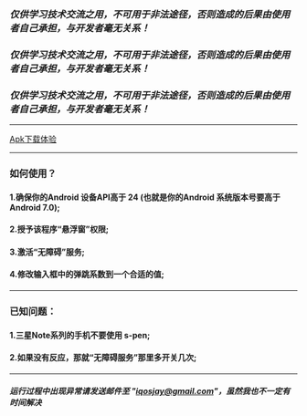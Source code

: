 
### ***仅供学习技术交流之用，不可用于非法途径，否则造成的后果由使用者自己承担，与开发者毫无关系！***

### ***仅供学习技术交流之用，不可用于非法途径，否则造成的后果由使用者自己承担，与开发者毫无关系！***

### ***仅供学习技术交流之用，不可用于非法途径，否则造成的后果由使用者自己承担，与开发者毫无关系！***

---

[Apk下载体验](https://github.com/iqosjay/Jump/releases/download/1.0.0/jump.apk)

---

### 如何使用？

#### 1.确保你的Android 设备API高于 24 (也就是你的Android 系统版本号要高于 Android 7.0);

#### 2.授予该程序“悬浮窗”权限;

#### 3.激活“无障碍”服务;

#### 4.修改输入框中的弹跳系数到一个合适的值;

---

### 已知问题：

#### 1.三星Note系列的手机不要使用 s-pen;

#### 2.如果没有反应，那就“无障碍服务”那里多开关几次;

---

##### 运行过程中出现异常请发送邮件至 "iqosjay@gmail.com"，虽然我也不一定有时间解决

